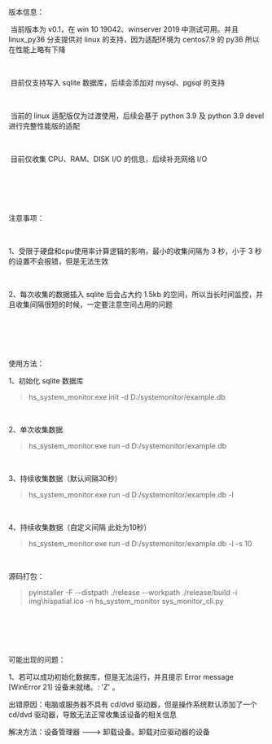 版本信息：

​        当前版本为 v0.1，在 win 10 19042、winserver 2019 中测试可用。并且 linux_py36 分支提供对 linux 的支持，因为适配环境为 centos7.9 的 py36 所以在性能上略有下降

&nbsp;

​        目前仅支持写入 sqlite 数据库，后续会添加对 mysql、pgsql 的支持

&nbsp;

​        当前的 linux 适配版仅为过渡使用，后续会基于 python 3.9 及 python 3.9 devel 进行完整性能版的适配

&nbsp;

​        目前仅收集 CPU、RAM、DISK I/O 的信息，后续补充网络 I/O


<br>
<br>
<br>
<br>


注意事项：

&nbsp;

1、受限于硬盘和cpu使用率计算逻辑的影响，最小的收集间隔为 3 秒，小于 3  秒的设置不会报错，但是无法生效

&nbsp;

2、每次收集的数据插入 sqlite 后会占大约 1.5kb 的空间，所以当长时间监控，并且收集间隔很短的时候，一定要注意空间占用的问题


<br>
<br>
<br>
<br>


使用方法：

1、初始化 sqlite 数据库

> hs_system_monitor.exe init -d D:/systemonitor/example.db

&nbsp;

2、单次收集数据

>hs_system_monitor.exe run -d D:/systemonitor/example.db

&nbsp;

3、持续收集数据（默认间隔30秒）

> hs_system_monitor.exe run -d D:/systemonitor/example.db -l

&nbsp;

4、持续收集数据（自定义间隔 此处为10秒）

> hs_system_monitor.exe run -d D:/systemonitor/example.db -l -s 10

&nbsp;

源码打包：

>pyinstaller -F --distpath ./release --workpath ./release/build -i img\hispatial.ico -n hs_system_monitor sys_monitor_cli.py


<br>
<br>
<br>
<br>


可能出现的问题：

1、若可以成功初始化数据库，但是无法运行，并且提示 Error message [WinError 21] 设备未就绪。: 'Z' 。

出错原因：电脑或服务器不具有 cd/dvd 驱动器，但是操作系统默认添加了一个 cd/dvd 驱动器，导致无法正常收集该设备的相关信息

解决方法：设备管理器 ---> 卸载设备。卸载对应驱动器的设备 


